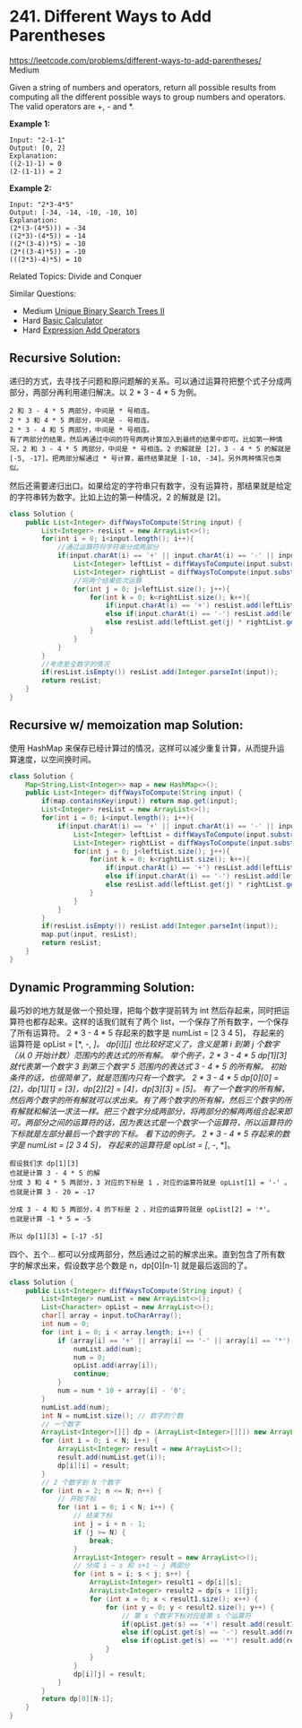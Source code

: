# 241. Different Ways to Add Parentheses
<https://leetcode.com/problems/different-ways-to-add-parentheses/>
Medium

Given a string of numbers and operators, return all possible results from computing all the different possible ways to group numbers and operators. The valid operators are +, - and *.

**Example 1:**

    Input: "2-1-1"
    Output: [0, 2]
    Explanation: 
    ((2-1)-1) = 0 
    (2-(1-1)) = 2

**Example 2:**

    Input: "2*3-4*5"
    Output: [-34, -14, -10, -10, 10]
    Explanation: 
    (2*(3-(4*5))) = -34 
    ((2*3)-(4*5)) = -14 
    ((2*(3-4))*5) = -10 
    (2*((3-4)*5)) = -10 
    (((2*3)-4)*5) = 10

Related Topics: Divide and Conquer

Similar Questions: 
* Medium [Unique Binary Search Trees II](https://leetcode.com/problems/unique-binary-search-trees-ii/)
* Hard [Basic Calculator](https://leetcode.com/problems/basic-calculator/)
* Hard [Expression Add Operators](https://leetcode.com/problems/expression-add-operators/)


## Recursive Solution: 

递归的方式，去寻找子问题和原问题解的关系。可以通过运算符把整个式子分成两部分，两部分再利用递归解决。以 2 * 3 - 4 * 5 为例。

    2 和 3 - 4 * 5 两部分，中间是 * 号相连。
    2 * 3 和 4 * 5 两部分，中间是 - 号相连。
    2 * 3 - 4 和 5 两部分，中间是 * 号相连。
    有了两部分的结果，然后再通过中间的符号两两计算加入到最终的结果中即可。比如第一种情况，2 和 3 - 4 * 5 两部分，中间是 * 号相连。2 的解就是 [2]，3 - 4 * 5 的解就是 [-5, -17]。把两部分解通过 * 号计算，最终结果就是 [-10, -34]。另外两种情况也类似。

然后还需要递归出口。如果给定的字符串只有数字，没有运算符，那结果就是给定的字符串转为数字。比如上边的第一种情况，2 的解就是 [2]。

```java
class Solution {
    public List<Integer> diffWaysToCompute(String input) {
        List<Integer> resList = new ArrayList<>();
        for(int i = 0; i<input.length(); i++){
            //通过运算符将字符串分成两部分
            if(input.charAt(i) == '+' || input.charAt(i) == '-' || input.charAt(i) == '*'){
                List<Integer> leftList = diffWaysToCompute(input.substring(0, i));
                List<Integer> rightList = diffWaysToCompute(input.substring(i+1));
                //将两个结果依次运算
                for(int j = 0; j<leftList.size(); j++){
                    for(int k = 0; k<rightList.size(); k++){
                        if(input.charAt(i) == '+') resList.add(leftList.get(j) + rightList.get(k));
                        else if(input.charAt(i) == '-') resList.add(leftList.get(j) - rightList.get(k));
                        else resList.add(leftList.get(j) * rightList.get(k));
                    }
                }
            }
        }
        //考虑是全数字的情况
        if(resList.isEmpty()) resList.add(Integer.parseInt(input));
        return resList;
    }
}
```

## Recursive w/ memoization map Solution: 
使用 HashMap 来保存已经计算过的情况，这样可以减少重复计算，从而提升运算速度，以空间换时间。
```java
class Solution {
    Map<String,List<Integer>> map = new HashMap<>();
    public List<Integer> diffWaysToCompute(String input) {
        if(map.containsKey(input)) return map.get(input);
        List<Integer> resList = new ArrayList<>();
        for(int i = 0; i<input.length(); i++){
            if(input.charAt(i) == '+' || input.charAt(i) == '-' || input.charAt(i) == '*'){
                List<Integer> leftList = diffWaysToCompute(input.substring(0, i));
                List<Integer> rightList = diffWaysToCompute(input.substring(i+1));
                for(int j = 0; j<leftList.size(); j++){
                    for(int k = 0; k<rightList.size(); k++){
                        if(input.charAt(i) == '+') resList.add(leftList.get(j) + rightList.get(k));
                        else if(input.charAt(i) == '-') resList.add(leftList.get(j) - rightList.get(k));
                        else resList.add(leftList.get(j) * rightList.get(k));
                    }
                }
            }
        }
        if(resList.isEmpty()) resList.add(Integer.parseInt(input));
        map.put(input, resList);
        return resList;
    }
}
```

## Dynamic Programming Solution: 

最巧妙的地方就是做一个预处理，把每个数字提前转为 int 然后存起来，同时把运算符也都存起来。这样的话我们就有了两个 list，一个保存了所有数字，一个保存了所有运算符。
    2 * 3 - 4 * 5
    存起来的数字是 numList = [2 3 4 5]，
    存起来的运算符是 opList = [*, -, *]。
dp[i][j] 也比较好定义了，含义是第 i 到第 j 个数字（从 0 开始计数）范围内的表达式的所有解。
    举个例子，2 * 3 - 4 * 5 
    dp[1][3] 就代表第一个数字 3 到第三个数字 5 范围内的表达式 3 - 4 * 5 的所有解。
初始条件的话，也很简单了，就是范围内只有一个数字。
    2 * 3 - 4 * 5 
    dp[0][0] = [2]，dp[1][1] = [3]，dp[2][2] = [4]，dp[3][3] = [5]。
有了一个数字的所有解，然后两个数字的所有解就可以求出来。有了两个数字的所有解，然后三个数字的所有解就和解法一求法一样。把三个数字分成两部分，将两部分的解两两组合起来即可。两部分之间的运算符的话，因为表达式是一个数字一个运算符，所以运算符的下标就是左部分最后一个数字的下标。 看下边的例子。
    2 * 3 - 4 * 5
    存起来的数字是 numList = [2 3 4 5]，
    存起来的运算符是 opList = [*, -, *]。

    假设我们求 dp[1][3]
    也就是计算 3 - 4 * 5 的解
    分成 3 和 4 * 5 两部分，3 对应的下标是 1 ，对应的运算符就是 opList[1] = '-' 。  
    也就是计算 3 - 20 = -17

    分成 3 - 4 和 5 两部分，4 的下标是 2 ，对应的运算符就是 opList[2] = '*'。
    也就是计算 -1 * 5 = -5

    所以 dp[1][3] = [-17 -5]

四个、五个... 都可以分成两部分，然后通过之前的解求出来。直到包含了所有数字的解求出来，假设数字总个数是 n，dp[0][n-1] 就是最后返回的了。

```java
class Solution {
    public List<Integer> diffWaysToCompute(String input) {
        List<Integer> numList = new ArrayList<>();
        List<Character> opList = new ArrayList<>();
        char[] array = input.toCharArray();
        int num = 0;
        for (int i = 0; i < array.length; i++) {
            if (array[i] == '+' || array[i] == '-' || array[i] == '*') {
                numList.add(num);
                num = 0;
                opList.add(array[i]);
                continue;
            }
            num = num * 10 + array[i] - '0';
        }
        numList.add(num);
        int N = numList.size(); // 数字的个数
        // 一个数字
        ArrayList<Integer>[][] dp = (ArrayList<Integer>[][]) new ArrayList[N][N];
        for (int i = 0; i < N; i++) {
            ArrayList<Integer> result = new ArrayList<>();
            result.add(numList.get(i));
            dp[i][i] = result;
        }
        // 2 个数字到 N 个数字
        for (int n = 2; n <= N; n++) {
            // 开始下标
            for (int i = 0; i < N; i++) {
                // 结束下标
                int j = i + n - 1;
                if (j >= N) {
                    break;
                }
                ArrayList<Integer> result = new ArrayList<>();
                // 分成 i ~ s 和 s+1 ~ j 两部分
                for (int s = i; s < j; s++) {
                    ArrayList<Integer> result1 = dp[i][s];
                    ArrayList<Integer> result2 = dp[s + 1][j];
                    for (int x = 0; x < result1.size(); x++) {
                        for (int y = 0; y < result2.size(); y++) {
                            // 第 s 个数字下标对应是第 s 个运算符
                            if(opList.get(s) == '+') result.add(result1.get(x) + result2.get(y));
                            else if(opList.get(s) == '-') result.add(result1.get(x) - result2.get(y));
                            else if(opList.get(s) == '*') result.add(result1.get(x) * result2.get(y));
                        }
                    }
                }
                dp[i][j] = result;
            }
        }
        return dp[0][N-1];
    }
}
```